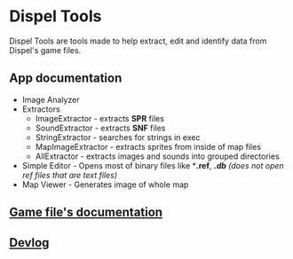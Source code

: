 # Dispel Tools
Dispel Tools are tools made to help extract, edit and identify data from Dispel's game files.

## App documentation

- Image Analyzer
- Extractors
  - ImageExtractor - extracts **SPR** files
  - SoundExtractor - extracts **SNF** files
  - StringExtractor - searches for strings in exec
  - MapImageExtractor - extracts sprites from inside of map files
  - AllExtractor - extracts images and sounds into grouped directories
- Simple Editor - Opens most of binary files like ***.ref**, ***.db**  *(does not open ref files that are text files)**
- Map Viewer - Generates image of whole map

## [Game file's documentation](Docs/game/files.md)

## [Devlog](Docs/devlog/main.md)
